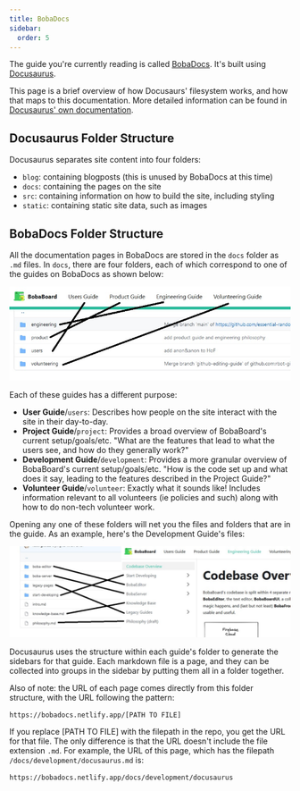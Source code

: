 ```yaml
---
title: BobaDocs
sidebar:
  order: 5
---
```


The guide you're currently reading is called
[BobaDocs](https://github.com/essential-randomness/bobadocs). It's built using
[Docusaurus](https://docusaurus.io/).

This page is a brief overview of how Docusaurs' filesystem works, and how that
maps to this documentation. More detailed information can be found in
[Docusaurus' own documentation](https://docusaurus.io/docs/).

## Docusaurus Folder Structure

Docusaurus separates site content into four folders:

- `blog`: containing blogposts (this is unused by BobaDocs at this time)
- `docs`: containing the pages on the site
- `src`: containing information on how to build the site, including styling
- `static`: containing static site data, such as images

## BobaDocs Folder Structure

All the documentation pages in BobaDocs are stored in the `docs` folder as `.md`
files. In `docs`, there are four folders, each of which correspond to one of the
guides on BobaDocs as shown below:

![a screenshot of the git repo compared to the top navbar on BobaDocs. lines are drawn between items with similar names](../../../assets/img/volunteer/bobadocsnav4.jpg)

Each of these guides has a different purpose:

- **User Guide**/`users`: Describes how people on the site interact with the
  site in their day-to-day.
- **Project Guide**/`project`: Provides a broad overview of BobaBoard's current
  setup/goals/etc. "What are the features that lead to what the users see, and
  how do they generally work?"
- **Development Guide**/`development`: Provides a more granular overview of
  BobaBoard's current setup/goals/etc. "How is the code set up and what does it
  say, leading to the features described in the Project Guide?"
- **Volunteer Guide**/`volunteer`: Exactly what it sounds like! Includes
  information relevant to all volunteers (ie policies and such) along with how
  to do non-tech volunteer work.

Opening any one of these folders will net you the files and folders that are in
the guide. As an example, here's the Development Guide's files:

![a screenshot of the git repo compared to the sidebar on BobaDocs. lines are drawn between items with similar names](../../../assets/img/volunteer/bobadocsnav2.jpg)

Docusaurus uses the structure within each guide's folder to generate the
sidebars for that guide. Each markdown file is a page, and they can be collected
into groups in the sidebar by putting them all in a folder together.

Also of note: the URL of each page comes directly from this folder structure,
with the URL following the pattern:

```
https://bobadocs.netlify.app/[PATH TO FILE]
```

If you replace \[PATH TO FILE] with the filepath in the repo, you get the URL
for that file. The only difference is that the URL doesn't include the file
extension `.md`. For example, the URL of this page, which has the filepath
`/docs/development/docusaurus.md` is:

```
https://bobadocs.netlify.app/docs/development/docusaurus
```
